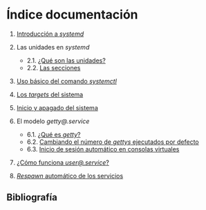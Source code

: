 
# Índice documentación

1. [Introducción a _systemd_](https://github.com/adriisotuu/)

2. Las unidades en _systemd_
	* 2.1. [¿Qué son las unidades?](https://github.com/adriisotuu/)
	* 2.2. [Las secciones](https://github.com/adriisotuu/)

3. [Uso básico del comando _systemctl_](https://github.com/adriisotuu/)

4. [Los _targets_ del sistema](https://github.com/adriisotuu/)

5. [Inicio y apagado del sistema](https://github.com/adriisotuu/)

6. El modelo _getty@.service_
	* 6.1. [¿Qué es _getty_?](https://github.com/adriisotuu/)
	* 6.2. [Cambiando el número de _gettys_ ejecutados por defecto](https://github.com/adriisotuu/)
	* 6.3. [Inicio de sesión automático en consolas virtuales](https://github.com/adriisotuu/)

7. [¿Cómo funciona _user@.service_?](https://github.com/adriisotuu/)

8. [_Respawn_ automático de los servicios](https://github.com/adriisotuu/)


## Bibliografía



